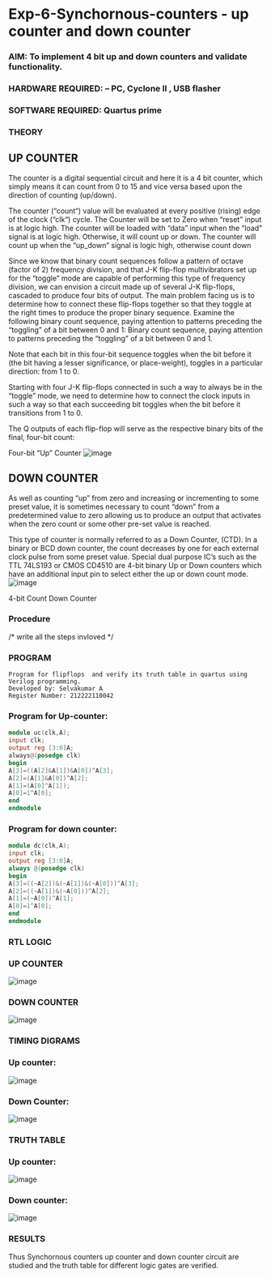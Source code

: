 # Exp-6-Synchornous-counters - up counter and down counter 
### AIM: To implement 4 bit up and down counters and validate  functionality.
### HARDWARE REQUIRED:  – PC, Cyclone II , USB flasher
### SOFTWARE REQUIRED:   Quartus prime
### THEORY 

## UP COUNTER 
The counter is a digital sequential circuit and here it is a 4 bit counter, which simply means it can count from 0 to 15 and vice versa based upon the direction of counting (up/down). 

The counter (“count“) value will be evaluated at every positive (rising) edge of the clock (“clk“) cycle.
The Counter will be set to Zero when “reset” input is at logic high.
The counter will be loaded with “data” input when the “load” signal is at logic high. Otherwise, it will count up or down.
The counter will count up when the “up_down” signal is logic high, otherwise count down

Since we know that binary count sequences follow a pattern of octave (factor of 2) frequency division, and that J-K flip-flop multivibrators set up for the “toggle” mode are capable of performing this type of frequency division, we can envision a circuit made up of several J-K flip-flops, cascaded to produce four bits of output.
The main problem facing us is to determine how to connect these flip-flops together so that they toggle at the right times to produce the proper binary sequence.
Examine the following binary count sequence, paying attention to patterns preceding the “toggling” of a bit between 0 and 1:
Binary count sequence, paying attention to patterns preceding the “toggling” of a bit between 0 and 1.

Note that each bit in this four-bit sequence toggles when the bit before it (the bit having a lesser significance, or place-weight), toggles in a particular direction: from 1 to 0.



 
 

Starting with four J-K flip-flops connected in such a way to always be in the “toggle” mode, we need to determine how to connect the clock inputs in such a way so that each succeeding bit toggles when the bit before it transitions from 1 to 0.

The Q outputs of each flip-flop will serve as the respective binary bits of the final, four-bit count:

 
 

Four-bit “Up” Counter
![image](https://user-images.githubusercontent.com/36288975/169644758-b2f4339d-9532-40c5-af40-8f4f8c942e2c.png)



## DOWN COUNTER 

As well as counting “up” from zero and increasing or incrementing to some preset value, it is sometimes necessary to count “down” from a predetermined value to zero allowing us to produce an output that activates when the zero count or some other pre-set value is reached.

This type of counter is normally referred to as a Down Counter, (CTD). In a binary or BCD down counter, the count decreases by one for each external clock pulse from some preset value. Special dual purpose IC’s such as the TTL 74LS193 or CMOS CD4510 are 4-bit binary Up or Down counters which have an additional input pin to select either the up or down count mode.
![image](https://user-images.githubusercontent.com/36288975/169644844-1a14e123-7228-4ed8-81a9-eb937dff4ac8.png)


4-bit Count Down Counter
### Procedure
/* write all the steps invloved */



### PROGRAM 
```
Program for flipflops  and verify its truth table in quartus using Verilog programming.
Developed by: Selvakumar A
Register Number: 212222110042
```
### Program for Up-counter:
```verilog
module uc(clk,A);
input clk;
output reg [3:0]A;
always@(posedge clk)
begin
A[3]=((A[2]&A[1])&A[0])^A[3];
A[2]=(A[1]&A[0])^A[2];
A[1]=(A[0]^A[1]);
A[0]=1^A[0];
end
endmodule
```
### Program for down counter:
```verilog
module dc(clk,A);
input clk;
output reg [3:0]A;
always @(posedge clk)
begin
A[3]=((~A[2])&(~A[1])&(~A[0]))^A[3];
A[2]=((~A[1])&(~A[0]))^A[2];
A[1]=(~A[0])^A[1];
A[0]=1^A[0];
end
endmodule
```






### RTL LOGIC 

### UP COUNTER 
![image](https://github.com/Aakashraj04/Exp-7-Synchornous-counters-/assets/121117266/3f2471b0-7668-4e47-82ff-0feae9a5024d)

### DOWN COUNTER  
![image](https://github.com/Aakashraj04/Exp-7-Synchornous-counters-/assets/121117266/3e4d85a6-9c5d-4c6f-80ae-38583b5f823c)


### TIMING DIGRAMS
### Up counter:
![image](https://github.com/Aakashraj04/Exp-7-Synchornous-counters-/assets/121117266/e7ae2e09-026e-4325-8d0e-4ba24d76a377)

### Down Counter:
![image](https://github.com/Selvakumar525/Exp-7-Synchornous-counters-/assets/120643262/d1888fef-48ce-476d-9039-25505258f6b6)

### TRUTH TABLE 
### Up counter:
![image](https://github.com/Selvakumar525/Exp-7-Synchornous-counters-/assets/120643262/336ebb09-989f-406b-b00a-91d4dfb0a42f)

### Down counter:
![image](https://github.com/Selvakumar525/Exp-7-Synchornous-counters-/assets/120643262/a8170665-bbb8-4dcf-b3bc-df765ce6c548)

### RESULTS 
Thus Synchornous counters up counter and down counter circuit are studied and the truth table for different logic gates are verified.

